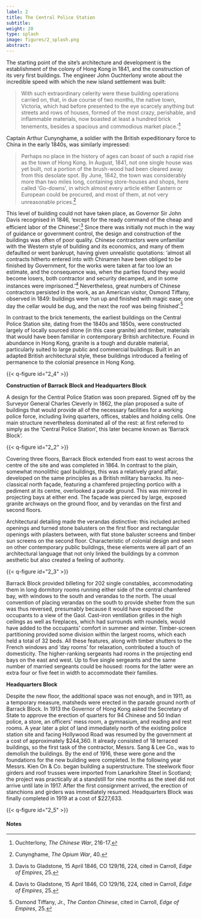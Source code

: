 ```yaml
---
label: 2
title: The Central Police Station
subtitle:
weight: 20
type: splash
image: figures/2_splash.png
abstract:
---
```


The starting point of the site’s architecture and development is the establishment of the colony of Hong Kong in 1841, and the construction of its very first buildings. The engineer John Ouchterlony wrote about the incredible speed with which the new island settlement was built:

>With such extraordinary celerity were these building operations carried on, that, in due course of two months, the native town, Victoria, which had before presented to the eye scarcely anything but streets and rows of houses, formed of the most crazy, perishable, and inflammable materials, now boasted at least a hundred brick tenements, besides a spacious and commodious market place.’[^1]

Captain Arthur Cunynghame, a soldier with the British expeditionary force to China in the early 1840s, was similarly impressed:

>Perhaps no place in the history of ages can boast of such a rapid rise as the town of Hong Kong. In August, 1841, not one single house was yet built, not a portion of the brush-wood had been cleared away from this desolate spot. By June, 1842, the town was considerably more than two miles long, containing store-houses and shops, here called ‘Go-downs’, in which almost every article either Eastern or European could be procured, and most of them, at not very unreasonable prices.[^2]

This level of building could not have taken place, as Governor Sir John Davis recognised in 1846, ‘except for the ready command of the cheap and efficient labor of the Chinese’.[^3] Since there was initially not much in the way of guidance or government control, the design and construction of the buildings was often of poor quality. Chinese contractors were unfamiliar with the Western style of building and its economics, and many of them defaulted or went bankrupt, having given unrealistic quotations: ‘almost all contracts hitherto entered into with Chinamen have been obliged to be finished by Government, for the works were taken at far too low an estimate, and the consequence was, when the parties found they would become losers, both contractor and security decamped, and in some instances were imprisoned.’[^3] Nevertheless, great numbers of Chinese contractors persisted in the work, as an American visitor, Osmond Tiffany, observed in 1849: buildings were ‘run up and finished with magic ease; one day the cellar would be dug, and the next the roof was being finished’.[^4]

In contrast to the brick tenements, the earliest buildings on the Central Police Station site, dating from the 1840s and 1850s, were constructed largely of locally sourced stone (in this case granite) and timber, materials that would have been familiar in contemporary British architecture. Found in abundance in Hong Kong, granite is a tough and durable material, particularly suited to large public and commercial buildings. Built in an adapted British architectural style, these buildings introduced a feeling of permanence to the colonial presence in Hong Kong.

{{< q-figure id="2_4" >}}

**Construction of Barrack Block and Headquarters Block**

A design for the Central Police Station was soon prepared. Signed off by the Surveyor General Charles Cleverly in 1862, the plan proposed a suite of buildings that would provide all of the necessary facilities for a working police force, including living quarters, offices, stables and holding cells. One main structure nevertheless dominated all of the rest: at first referred to simply as the ‘Central Police Station’, this later became known as ‘Barrack Block’.

{{< q-figure id="2_2" >}}

Covering three floors, Barrack Block extended from east to west across the centre of the site and was completed in 1864. In contrast to the plain, somewhat monolithic gaol buildings, this was a relatively grand affair, developed on the same principles as a British military barracks. Its neo-classical north façade, featuring a chamfered projecting portico with a pediment at its centre, overlooked a parade ground. This was mirrored in projecting bays at either end. The façade was
pierced by large, exposed granite archways on the ground floor, and by verandas on the first and second floors.

Architectural detailing made the verandas distinctive: this included arched openings and turned stone balusters on the first floor and rectangular openings with pilasters between, with flat stone baluster screens and timber sun screens on the second floor. Characteristic of colonial design and seen on other contemporary public buildings, these elements were all part of an architectural language that not only linked the buildings by a common aesthetic but also created a feeling of authority.

{{< q-figure id="2_3" >}}

Barrack Block provided billeting for 202 single constables, accommodating them in long dormitory rooms running either side of the central chamfered bay, with windows to the south and verandas to the north. The usual convention of placing verandas on the south to provide shelter from the sun was thus reversed, presumably because it would have exposed the occupants to a view of the Gaol. Cast-iron ventilation grilles in the high ceilings as well as fireplaces, which had surrounds with roundels, would have added to the occupants’ comfort in summer and winter. Timber-screen partitioning provided some division within the largest rooms, which each held a total of 32 beds. All these features, along with timber shutters to the French windows and ‘day rooms’ for relaxation, contributed a touch of domesticity. The higher-ranking sergeants had rooms in the projecting end bays on the east and west. Up to five single sergeants and the same number of married sergeants could be housed: rooms for the latter were an extra four or five feet in width to accommodate their families.


**Headquarters Block**

Despite the new floor, the additional space was not enough, and in 1911, as a temporary measure, matsheds were erected in the parade ground north of Barrack Block. In 1913 the Governor of Hong Kong asked the Secretary of State to approve the erection of quarters for 94 Chinese and 50 Indian police, a store, an officers’ mess room, a gymnasium, and reading and rest rooms. A year later a plot of land immediately north of the existing police station site and facing Hollywood Road was resumed by the government at a cost of approximately $244,360. It already consisted of 18 terraced buildings, so the first task of the contractor, Messrs. Sang & Lee Co., was to demolish the buildings. By the end of 1916, these were gone and the foundations for the new building were completed. In the following year Messrs. Kien On & Co. began building a superstructure. The steelwork floor girders and roof trusses were imported from Lanarkshire Steel in Scotland; the project was practically at a standstill for nine months as the steel did not arrive until late in 1917. After the first consignment arrived, the erection of stanchions and girders was immediately resumed. Headquarters Block was finally completed in 1919 at a cost of $227,633.

{{< q-figure id="2_5" >}}

#### Notes

[^1]:Ouchterlony, *The Chinese War*, 216-17.
[^2]:Cunynghame, *The Opium War*, 40.
[^3]:Davis to Gladstone, 15 April 1846, CO 129/16, 224, cited in Carroll, *Edge of Empires*, 25.
[^4]:Osmond Tiffany, Jr., *The Canton Chinese*, cited in Carroll, *Edge of Empires*, 25.

